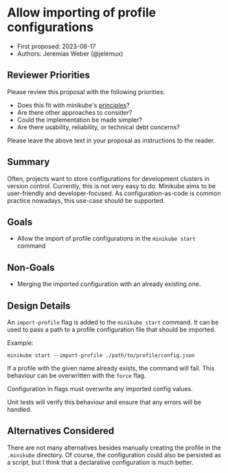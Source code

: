 # Allow importing of profile configurations

* First proposed: 2023-08-17
* Authors: Jeremias Weber (@jelemux)

## Reviewer Priorities

Please review this proposal with the following priorities:

*   Does this fit with minikube's [principles](https://minikube.sigs.k8s.io/docs/concepts/principles/)?
*   Are there other approaches to consider?
*   Could the implementation be made simpler?
*   Are there usability, reliability, or technical debt concerns?

Please leave the above text in your proposal as instructions to the reader.

## Summary

Often, projects want to store configurations for development clusters in version control.
Currently, this is not very easy to do. Minikube aims to be user-friendly and developer-focused.
As configuration-as-code is common practice nowadays, this use-case should be supported.

## Goals

*   Allow the import of profile configurations in the `minikube start` command

## Non-Goals

*   Merging the imported configuration with an already existing one.

## Design Details

An `import-profile` flag is added to the `minikube start` command.
It can be used to pass a path to a profile configuration file that should be imported.

Example:
```shell
minikube start --import-profile ./path/to/profile/config.json
```

If a profile with the given name already exists, the command will fail.
This behaviour can be overwritten with the `force` flag.

Configuration in flags must overwrite any imported config values.

Unit tests will verify this behaviour and ensure that any errors will be handled.

## Alternatives Considered

There are not many alternatives besides manually creating the profile in the `.minikube` directory.
Of course, the configuration could also be persisted as a script, but I think that a declarative configuration is much better.
